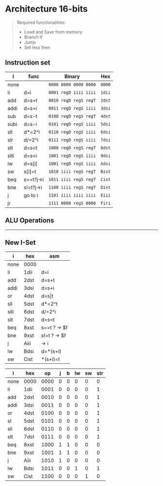 # Architecture 16-bits

> Required functionalities:
>
> - Load and Save from memory
> - Branch If
> - Jump
> - Set less then

## Instruction set

| I    | func      | Binary                | Hex    |
| ---- | --------- | --------------------- | ------ |
| none |           | `0000 0000 0000 0000` | `0000` |
| li   | d=i       | `0001 regD iiii iiii` | `1dii` |
| add  | d=s+t     | `0010 regD regS regT` | `2dst` |
| addi | d=s+i     | `0011 regD regS iiii` | `3dsi` |
| sub  | d=s-t     | `0100 regD regS regT` | `4dst` |
| subi | d=s-i     | `0101 regD regS iiii` | `5dsi` |
| sll  | d\*=2^i   | `0110 regD regS iiii` | `6dsi` |
| slr  | d/=2^i    | `0111 regD regS iiii` | `7dsi` |
| slt  | d=s<t     | `1000 regD regS regT` | `8dst` |
| slti | d=s<i     | `1001 regD regS iiii` | `9dsi` |
| lw   | d=s[i]    | `1001 regD regS iiii` | `Adsi` |
| sw   | s[i]=t    | `1010 iiii regS regT` | `Bist` |
| beq  | s==t?j->i | `1011 iiii regS regT` | `Cist` |
| bne  | s!=t?j->i | `1100 iiii regS regT` | `Dist` |
| j    | go to i   | `1101 iiii iiii iiii` | `Eiii` |
| jr   |           | `1111 0000 regS 0000` | `Firi` |

## ALU Operations

---

## New I-Set

| i    | hex  | asm          |
| ---- | ---- | ------------ |
| none | 0000 |              |
| li   | 1dii | d=i          |
| add  | 2dst | d=s+t        |
| addi | 3dsi | d=s+i        |
| or   | 4dst | d=s\|t       |
| sll  | 5dst | d\*=2^t      |
| slli | 6dst | d/=2^i       |
| slt  | 7dst | d=s<t        |
| beq  | 8xst | s==t ? -> $f |
| bne  | 9xst | s!=t ? -> $f |
| j    | Aiii | -> i         |
| lw   | Bdsi | d=\*(s+i)    |
| sw   | Cist | \*(s+i)=t    |

| i   | hex  | op   | j   | b   | lw  | sw  | str |
| --- | ---- | ---- | --- | --- | --- | --- | --- |
| none | 0000 | 0000 | 0   | 0   | 0   | 0   | 0   |
| li  | 1dii | 0001 | 0   | 0   | 0   | 0   | 1   |
| add | 2dst | 0010 | 0   | 0   | 0   | 0   | 1   |
| addi | 3dsi | 0011 | 0   | 0   | 0   | 0   | 1   |
| or  | 4dst | 0100 | 0   | 0   | 0   | 0   | 1   |
| sl  | 5dst | 0101 | 0   | 0   | 0   | 0   | 1   |
| sli | 6dst | 0110 | 0   | 0   | 0   | 0   | 1   |
| slt | 7dst | 0111 | 0   | 0   | 0   | 0   | 1   |
| beq | 8xst | 1000 | 1   | 1   | 0   | 0   | 0   |
| bne | 9xst | 1001 | 1   | 1   | 0   | 0   | 0   |
| j   | Aiii | 1010 | 1   | 0   | 0   | 0   | 0   |
| lw  | Bdsi | 1011 | 0   | 0   | 1   | 0   | 1   |
| sw  | Cist | 1100 | 0   | 0   | 0   | 1   | 0   |
